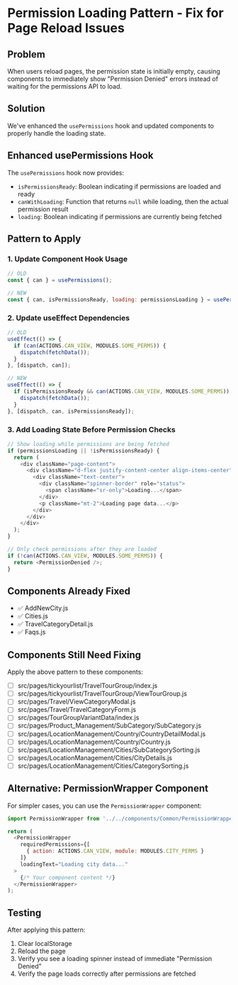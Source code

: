 # Permission Loading Pattern - Fix for Page Reload Issues

## Problem
When users reload pages, the permission state is initially empty, causing components to immediately show "Permission Denied" errors instead of waiting for the permissions API to load.

## Solution
We've enhanced the `usePermissions` hook and updated components to properly handle the loading state.

## Enhanced usePermissions Hook

The `usePermissions` hook now provides:
- `isPermissionsReady`: Boolean indicating if permissions are loaded and ready
- `canWithLoading`: Function that returns `null` while loading, then the actual permission result
- `loading`: Boolean indicating if permissions are currently being fetched

## Pattern to Apply

### 1. Update Component Hook Usage
```javascript
// OLD
const { can } = usePermissions();

// NEW
const { can, isPermissionsReady, loading: permissionsLoading } = usePermissions();
```

### 2. Update useEffect Dependencies
```javascript
// OLD
useEffect(() => {
  if (can(ACTIONS.CAN_VIEW, MODULES.SOME_PERMS)) {
    dispatch(fetchData());
  }
}, [dispatch, can]);

// NEW
useEffect(() => {
  if (isPermissionsReady && can(ACTIONS.CAN_VIEW, MODULES.SOME_PERMS)) {
    dispatch(fetchData());
  }
}, [dispatch, can, isPermissionsReady]);
```

### 3. Add Loading State Before Permission Checks
```javascript
// Show loading while permissions are being fetched
if (permissionsLoading || !isPermissionsReady) {
  return (
    <div className="page-content">
      <div className="d-flex justify-content-center align-items-center" style={{ minHeight: '200px' }}>
        <div className="text-center">
          <div className="spinner-border" role="status">
            <span className="sr-only">Loading...</span>
          </div>
          <p className="mt-2">Loading page data...</p>
        </div>
      </div>
    </div>
  );
}

// Only check permissions after they are loaded
if (!can(ACTIONS.CAN_VIEW, MODULES.SOME_PERMS)) {
  return <PermissionDenied />;
}
```

## Components Already Fixed
- ✅ AddNewCity.js
- ✅ Cities.js  
- ✅ TravelCategoryDetail.js
- ✅ Faqs.js

## Components Still Need Fixing
Apply the above pattern to these components:
- [ ] src/pages/tickyourlist/TravelTourGroup/index.js
- [ ] src/pages/tickyourlist/TravelTourGroup/ViewTourGroup.js
- [ ] src/pages/Travel/ViewCategoryModal.js
- [ ] src/pages/Travel/TravelCategoryForm.js
- [ ] src/pages/TourGroupVariantData/index.js
- [ ] src/pages/Product_Management/SubCategory/SubCategory.js
- [ ] src/pages/LocationManagement/Country/CountryDetailModal.js
- [ ] src/pages/LocationManagement/Country/Country.js
- [ ] src/pages/LocationManagement/Cities/SubCategorySorting.js
- [ ] src/pages/LocationManagement/Cities/CityDetails.js
- [ ] src/pages/LocationManagement/Cities/CategorySorting.js

## Alternative: PermissionWrapper Component

For simpler cases, you can use the `PermissionWrapper` component:

```javascript
import PermissionWrapper from '../../components/Common/PermissionWrapper';

return (
  <PermissionWrapper
    requiredPermissions={[
      { action: ACTIONS.CAN_VIEW, module: MODULES.CITY_PERMS }
    ]}
    loadingText="Loading city data..."
  >
    {/* Your component content */}
  </PermissionWrapper>
);
```

## Testing
After applying this pattern:
1. Clear localStorage
2. Reload the page
3. Verify you see a loading spinner instead of immediate "Permission Denied"
4. Verify the page loads correctly after permissions are fetched
